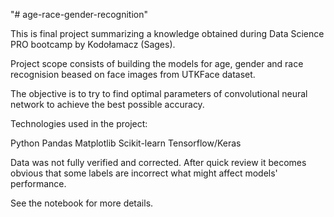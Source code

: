 "# age-race-gender-recognition" 

This is final project summarizing a knowledge obtained during Data Science PRO bootcamp by Kodołamacz (Sages).

Project scope consists of building the models for age, gender and race recognision beased on face images from UTKFace dataset.

The objective is to try to find optimal parameters of convolutional neural network to achieve the best possible accuracy.

Technologies used in the project:

Python
Pandas
Matplotlib
Scikit-learn
Tensorflow/Keras

Data was not fully verified and corrected. After quick review it becomes obvious that some labels are incorrect what might affect models' performance.  

See the notebook for more details.
